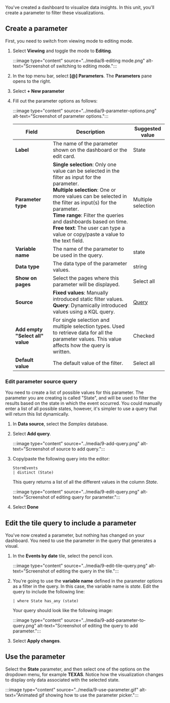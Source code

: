 You've created a dashboard to visualize data insights. In this unit, you'll create a parameter to filter these visualizations. 

## Create a parameter

First, you need to switch from viewing mode to editing mode.

1. Select **Viewing** and toggle the mode to **Editing**.

    :::image type="content" source="../media/8-editing mode.png" alt-text="Screenshot of switching to editing mode.":::

1. In the top menu bar, select **[@] Parameters**. The **Parameters** pane opens to the right. 
1. Select **+ New parameter**
1. Fill out the parameter options as follows:

    :::image type="content" source="../media/9-parameter-options.png" alt-text="Screenshot of parameter options.":::

    |Field  |Description | Suggested value |
    |---------|---------| ---|
    |**Label**|The name of the parameter shown on the dashboard or the edit card.| State
    |**Parameter type**|**Single selection**: Only one value can be selected in the filter as input for the parameter.<br>**Multiple selection**: One or more values can be selected in the filter as input(s) for the parameter.<br>**Time range**: Filter the queries and dashboards based on time.<br>**Free text**: The user can type a value or copy/paste a value to the text field. | Multiple selection
    |**Variable name**|The name of the parameter to be used in the query.| state
    |**Data type**|The data type of the parameter values.| string
    |**Show on pages**|Select the pages where this parameter will be displayed. | Select all
    |**Source**|**Fixed values**: Manually introduced static filter values. <br>**Query**: Dynamically introduced values using a KQL query.| [Query](#edit-parameter-source-query)
    |**Add empty "Select all" value**|For single selection and multiple selection types. Used to retrieve data for all the parameter values. This value affects how the query is written. | Checked|
    |**Default value**|The default value of the filter. | Select all

### Edit parameter source query

You need to create a list of possible values for this parameter. The parameter you are creating is called "State", and will be used to filter the results based on the state in which the event occurred. You could manually enter a list of all possible states, however, it's simpler to use a query that will return this list dynamically.

1. In **Data source**, select the *Samples* database.
1. Select **Add query**.
    
    :::image type="content" source="../media/9-add-query.png" alt-text="Screenshot of source to add query.":::

1. Copy/paste the following query into the editor:
    
    ```kusto
    StormEvents
    | distinct (State)
    ```

    This query returns a list of all the different values in the column *State*.

    :::image type="content" source="../media/9-edit-query.png" alt-text="Screenshot of editing query for parameter.":::

1. Select **Done**

## Edit the tile query to include a parameter

You've now created a parameter, but nothing has changed on your dashboard. You need to use the parameter in the query that generates a visual.

1. In the **Events by date** tile, select the pencil icon.

    :::image type="content" source="../media/9-edit-tile-query.png" alt-text="Screenshot of editing the query in the tile.":::

1. You're going to use the **variable name** defined in the parameter options as a filter in the query. In this case, the variable name is *state*. Edit the query to include the following line:

    ```kusto
    | where State has_any (state)
    ```  

    Your query should look like the following image: 

    :::image type="content" source="../media/9-add-parameter-to-query.png" alt-text="Screenshot of editing the query to add parameter.":::
1. Select **Apply changes**.

## Use the parameter

Select the **State** parameter, and then select one of the options on the dropdown menu, for example **TEXAS**. Notice how the visualization changes to display only data associated with the selected state.

:::image type="content" source="../media/9-use-parameter.gif" alt-text="Animated gif showing how to use the parameter picker.":::
